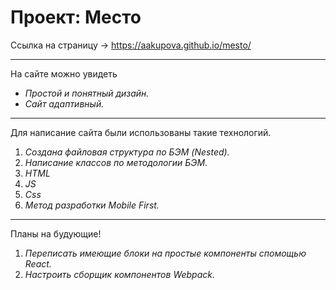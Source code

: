 # Проект: Место

Ссылка на страницу -> https://aakupova.github.io/mesto/

---

На сайте можно увидеть

- _Простой и понятный дизайн._
- _Сайт адаптивный._

---

Для написание сайта были использованы такие технологий.

1. _Создана файловая структура по БЭМ (Nested)._
2. _Написание классов по методологии БЭМ._
3. _HTML_
4. _JS_
5. _Css_
6. _Метод разработки Mobile First._

---

Планы на будующие!

1. _Переписать имеющие блоки на простые компоненты спомощью React._
2. _Настроить сборщик компонентов Webpack._
